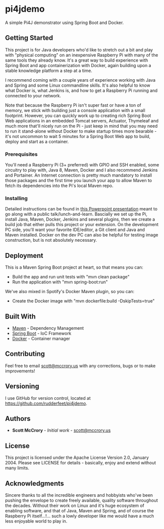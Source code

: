 # pi4jdemo

A simple Pi4J demonstrator using Spring Boot and Docker.

## Getting Started

This project is for Java developers who'd like to stretch out a bit and play
with "physical computing" on an inexpensive Raspberry Pi with many of the same
tools they already know.  It's a great way to build experience with Spring Boot
and app containerization with Docker, again building upon a stable knowledge
platform a step at a time.

I recommend coming with a couple years of experience working with Java and Spring
and some Linux commandline skills.  It's also helpful to know what Docker is,
what Jenkins is, and how to get a Raspberry Pi running and connected to your network.

Note that because the Raspberry Pi isn't super fast or have a ton of memory, we
stick with building just a console application with a small footprint. However,
you can quickly work up to creating rich Spring Boot Web applications in an
embedded Tomcat servers, Actuator, Thymeleaf and much more that'll nicely run
on the Pi - just keep in mind that you may need to run it stand-alone without Docker
to make startup times more bearable - it's not uncommon to wait 5 minutes for
a Spring Boot Web app to build, deploy and start as a container.

### Prerequisites

You'll need a Raspberry Pi (3+ preferred) with GPIO and SSH enabled, some circuitry
to play with, Java 8, Maven, Docker and I also recommend Jenkins and Portainer.
An Internet connection is pretty much mandatory to install those packages
and the first time you launch your app to allow Maven to fetch its dependencies
into the Pi's local Maven repo.

### Installing

Detailed instructions can be found in [this Powerpoint presentation](https://github.com/rudderfeet/pi4jdemo/blob/master/Columbus%20Code%20Camp%20-%20Java%20on%20the%20Raspberry%20Pi%20-%202018-10-27.pptx)
meant to go along with a public talk/lunch-and-learn.  Bascially we set up the Pi,
install Java, Maven, Docker, Jenkins and several plugins, then we create a build job
that either pulls this project or your extension.  On the development PC side, you'll
want your favorite IDE/editor, a Git client and Java and Maven installed.  Docker on
the dev PC can also be helpful for testing image construction, but is not absolutely necessary.

## Deployment

This is a Maven Spring Boot project at heart, so that means you can:

* Build the app and run unit tests with "mvn clean package"
* Run the application with "mvn spring-boot:run"

We've also mixed in Spotify's Docker Maven plugin, so you can:

* Create the Docker image with "mvn dockerfile:build -DskipTests=true"

## Built With

* [Maven](https://maven.apache.org/) - Dependency Management
* [Spring Boot](http://spring.io/projects/spring-boot) - IoC Framework
* [Docker](https://www.docker.com/) - Container manager

## Contributing

Feel free to email scott@mccrory.us with any corrections, bugs or to make improvements!

## Versioning

I use GitHub for version control, located at https://github.com/rudderfeet/pi4jdemo.

## Authors

* **Scott McCrory** - *Initial work* - scott@mccrory.us

## License

This project is licensed under the Apache License Version 2.0, January 2004.
Please see LICENSE for details - basically, enjoy and extend without many limits.

## Acknowledgments

Sincere thanks to all the incredible engineers and hobbyists who've been pushing the envelope
to create freely available, quality software throughout the decades.  Without their work on
Linux and it's huge ecosystem of enabling software, and that of Java, Maven and Spring, and
of course the Raspberry Pi itself...!... such a lowly developer like me would have a much less
enjoyable world to play in.
